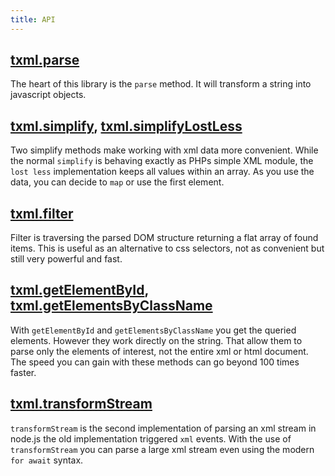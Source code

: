 ```yaml
---
title: API
---
```


## [txml.parse](/API/parse)
The heart of this library is the `parse` method. It will transform a string into javascript objects.

## [txml.simplify](/API/simplify), [txml.simplifyLostLess](/API/simplifyLostLess)
Two simplify methods make working with xml data more convenient. While the normal `simplify` is behaving exactly as PHPs simple XML module, the `lost less` implementation keeps all values within an array. As you use the data, you can decide to `map` or use the first element. 

## [txml.filter](/API/filter)
Filter is traversing the parsed DOM structure returning a flat array of found items. This is useful as an alternative to css selectors, not as convenient but still very powerful and fast.


## [txml.getElementById](/API/getElementById), [txml.getElementsByClassName](/API/getElementsByClassName)
With `getElementById` and `getElementsByClassName` you get the queried elements. However they work directly on the string. That allow them to parse only the elements of interest, not the entire xml or html document. The speed you can gain with these methods can go beyond 100 times faster.

## [txml.transformStream](/API/transformStream)
`transformStream` is the second implementation of parsing an xml stream in node.js the old implementation triggered `xml` events. With the use of `transformStream` you can parse a large xml stream even using the modern `for await` syntax.
